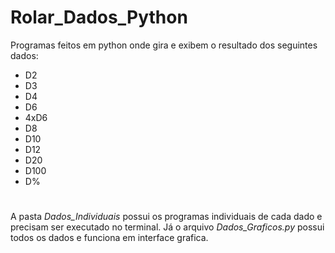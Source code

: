 # Rolar_Dados_Python

Programas feitos em python onde gira e exibem o resultado dos seguintes dados:

- D2
- D3
- D4
- D6
- 4xD6
- D8
- D10
- D12
- D20
- D100
- D%

#

A pasta *Dados_Individuais* possui os programas individuais de cada dado e precisam ser executado no terminal. Já o arquivo *Dados_Graficos.py* possui todos os dados e funciona em interface grafica.